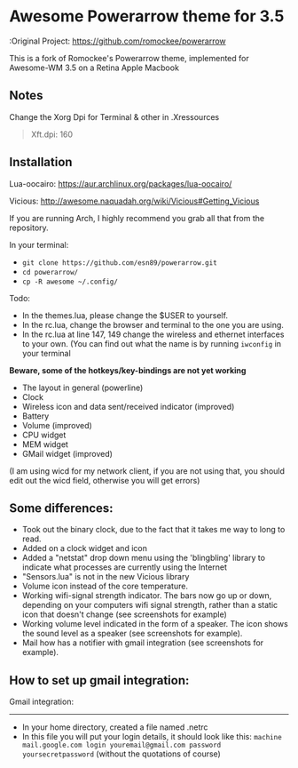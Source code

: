Awesome Powerarrow theme for 3.5
================================

:Original Project: https://github.com/romockee/powerarrow

This is a fork of Romockee's Powerarrow theme, implemented
for Awesome-WM 3.5 on a Retina Apple Macbook

Notes
-----

Change the Xorg Dpi for Terminal & other in .Xressources
>  Xft.dpi:       160

Installation
------------

Lua-oocairo:
https://aur.archlinux.org/packages/lua-oocairo/

Vicious:
http://awesome.naquadah.org/wiki/Vicious#Getting_Vicious

If you are running Arch, I highly recommend you grab all that from
the repository.

In your terminal:
- ``git clone https://github.com/esn89/powerarrow.git``
- ``cd powerarrow/``
- ``cp -R awesome ~/.config/``

Todo:
- In the themes.lua, please change the $USER to yourself.
- In the rc.lua, change the browser and terminal to the one you are using.
- In the rc.lua at line 147, 149 change the wireless and ethernet interfaces to your own.  (You can find out what the name is by running ``iwconfig`` in your terminal

**Beware, some of the hotkeys/key-bindings are not yet working**


- The layout in general (powerline)
- Clock
- Wireless icon and data sent/received indicator (improved)
- Battery
- Volume (improved)
- CPU widget
- MEM widget
- GMail widget (improved)


(I am using wicd for my network client, if you are not using
that, you should edit out the wicd field, otherwise you will
get errors)

Some differences:
----------------

- Took out the binary clock, due to the fact that it takes me way to long to read.
- Added on a clock widget and icon
- Added a "netstat" drop down menu using the 'blingbling' library to indicate what processes are currently using the Internet
- "Sensors.lua" is not in the new Vicious library
- Volume icon instead of the core temperature.
- Working wifi-signal strength indicator.  The bars now go
  up or down, depending on your computers wifi signal strength, rather than a static icon that doesn't change (see screenshots for example)
- Working volume level indicated in the form of a speaker.
  The icon shows the sound level as a speaker (see
  screenshots for example).
- Mail how has a notifier with gmail integration
  (see screenshots for example).

How to set up  gmail integration:
-----------------------------------------

Gmail integration:
*****
- In your home directory, created a file named .netrc
- In this file you will put your login details, it should
look like this:
``machine mail.google.com login youremail@gmail.com password
yoursecretpassword``  (without the quotations of course)


